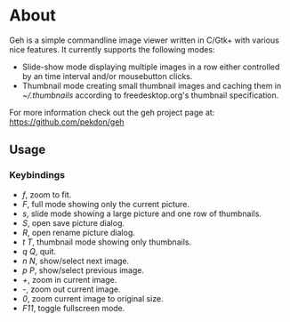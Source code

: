# About
Geh is a simple commandline image viewer written in C/Gtk+ with
various nice features. It currently supports the following modes:

* Slide-show mode displaying multiple images in a row either
  controlled by an time interval and/or mousebutton clicks.
* Thumbnail mode creating small thumbnail images and caching them
  in _~/.thumbnails_ according to freedesktop.org's thumbnail
  specification.

For more information check out the geh project page at:
https://github.com/pekdon/geh

## Usage

### Keybindings

* _f_, zoom to fit.
* _F_, full mode showing only the current picture.
* _s_, slide mode showing a large picture and one row of thumbnails.
* _S_, open save picture dialog.
* _R_, open rename picture dialog.
* _t T_, thumbnail mode showing only thumbnails.
* _q Q_, quit.
* _n N_, show/select next image.
* _p P_, show/select previous image.
* _+_, zoom in current image.
* _-_, zoom out current image.
* _0_, zoom current image to original size.
* _F11_, toggle fullscreen mode.

